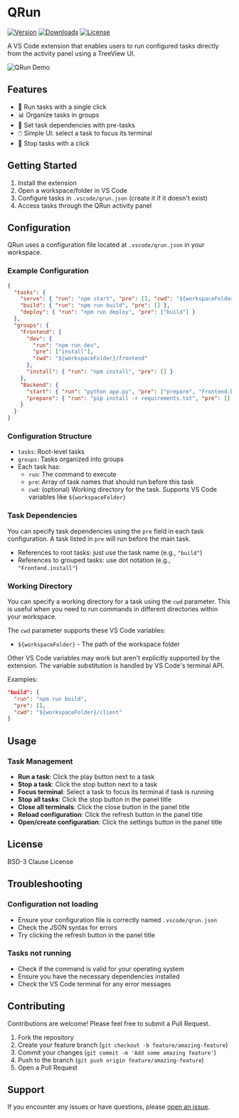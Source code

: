 # QRun

[![Version](https://img.shields.io/visual-studio-marketplace/v/pavelpicka.qrun)](https://marketplace.visualstudio.com/items?itemName=pavelpicka.qrun)
[![Downloads](https://img.shields.io/visual-studio-marketplace/d/pavelpicka.qrun)](https://marketplace.visualstudio.com/items?itemName=pavelpicka.qrun)
[![License](https://img.shields.io/github/license/pavelpicka/vscode-qrun)](https://github.com/pavelpicka/vscode-qrun/blob/main/LICENSE)

A VS Code extension that enables users to run configured tasks directly from the activity panel using a TreeView UI.

![QRun Demo](https://raw.githubusercontent.com/pavelpicka/vscode-qrun/main/resources/qrun-demo.gif)

## Features

- 🏃 Run tasks with a single click
- 📊 Organize tasks in groups
- 🔄 Set task dependencies with pre-tasks
- 🖱️ Simple UI: select a task to focus its terminal
- 🛑 Stop tasks with a click

## Getting Started

1. Install the extension
2. Open a workspace/folder in VS Code
3. Configure tasks in `.vscode/qrun.json` (create it if it doesn't exist)
4. Access tasks through the QRun activity panel

## Configuration

QRun uses a configuration file located at `.vscode/qrun.json` in your workspace.

### Example Configuration

```json
{
  "tasks": {
    "serve": { "run": "npm start", "pre": [], "cwd": "${workspaceFolder}" },
    "build": { "run": "npm run build", "pre": [] },
    "deploy": { "run": "npm run deploy", "pre": ["build"] }
  },
  "groups": {
    "Frontend": {
      "dev": {
        "run": "npm run dev",
        "pre": ["install"],
        "cwd": "${workspaceFolder}/frontend"
      },
      "install": { "run": "npm install", "pre": [] }
    },
    "Backend": {
      "start": { "run": "python app.py", "pre": ["prepare", "Frontend.build"] },
      "prepare": { "run": "pip install -r requirements.txt", "pre": [] }
    }
  }
}
```

### Configuration Structure

- `tasks`: Root-level tasks
- `groups`: Tasks organized into groups
- Each task has:
  - `run`: The command to execute
  - `pre`: Array of task names that should run before this task
  - `cwd`: (optional) Working directory for the task. Supports VS Code variables like `${workspaceFolder}`

### Task Dependencies

You can specify task dependencies using the `pre` field in each task configuration. A task listed in `pre` will run before the main task.

- References to root tasks: just use the task name (e.g., `"build"`)
- References to grouped tasks: use dot notation (e.g., `"Frontend.install"`)

### Working Directory

You can specify a working directory for a task using the `cwd` parameter. This is useful when you need to run commands in different directories within your workspace.

The `cwd` parameter supports these VS Code variables:

- `${workspaceFolder}` - The path of the workspace folder

Other VS Code variables may work but aren't explicitly supported by the extension. The variable substitution is handled by VS Code's terminal API.

Examples:

```json
"build": {
  "run": "npm run build",
  "pre": [],
  "cwd": "${workspaceFolder}/client"
}
```

## Usage

### Task Management

- **Run a task**: Click the play button next to a task
- **Stop a task**: Click the stop button next to a task
- **Focus terminal**: Select a task to focus its terminal if task is running
- **Stop all tasks**: Click the stop button in the panel title
- **Close all terminals**: Click the close button in the panel title
- **Reload configuration**: Click the refresh button in the panel title
- **Open/create configuration**: Click the settings button in the panel title

## License

BSD-3 Clause License

## Troubleshooting

### Configuration not loading

- Ensure your configuration file is correctly named `.vscode/qrun.json`
- Check the JSON syntax for errors
- Try clicking the refresh button in the panel title

### Tasks not running

- Check if the command is valid for your operating system
- Ensure you have the necessary dependencies installed
- Check the VS Code terminal for any error messages

## Contributing

Contributions are welcome! Please feel free to submit a Pull Request.

1. Fork the repository
2. Create your feature branch (`git checkout -b feature/amazing-feature`)
3. Commit your changes (`git commit -m 'Add some amazing feature'`)
4. Push to the branch (`git push origin feature/amazing-feature`)
5. Open a Pull Request

## Support

If you encounter any issues or have questions, please [open an issue](https://github.com/pavelpicka/vscode-qrun/issues).
